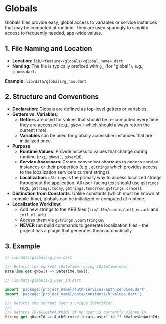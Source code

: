 # Globals

Globals files provide easy, global access to variables or service instances that may be computed at runtime. They are used sparingly to simplify access to frequently needed, app-wide values.

## 1. File Naming and Location

-   **Location**: `lib/<feature>/globals/<global_name>.dart`
-   **Naming**: The file is typically prefixed with `g_` (for "global"), e.g., `g_now.dart`.

**Example:** `lib/data/globals/g_now.dart`

## 2. Structure and Conventions

-   **Declaration**: Globals are defined as top-level getters or variables.
-   **Getters vs. Variables**:
    -   **Getters** are used for values that should be re-computed every time they are accessed (e.g., `gNow()` which should always return the current time).
    -   **Variables** can be used for globally accessible instances that are initialized once.
-   **Purpose**:
    -   **Runtime Values**: Provide access to values that change during runtime (e.g., `gNow()`, `gUserId`).
    -   **Service Accessors**: Create convenient shortcuts to access service instances or their properties (e.g., `gStrings` which provides access to the localization service's current strings).
    -   **Localization**: `gStrings` is the primary way to access localized strings throughout the application. All user-facing text should use `gStrings` (e.g., `gStrings.today`, `gStrings.tomorrow`, `gStrings.cancel`).
-   **Distinction from Constants**: Unlike constants (which must be known at compile-time), globals can be initialized or computed at runtime.
-   **Localization Workflow**:
    -   Add new strings to the ARB files (`lib/l10n/config/intl_en.arb` and `intl_nl.arb`)
    -   Access them via `gStrings.yourStringKey`
    -   **NEVER** run build commands to generate localization files - the project has a plugin that generates them automatically

## 3. Example

```dart
// lib/data/globals/g_now.dart

/// Returns the current [DateTime] using [DateTime.now].
DateTime get gNow() => DateTime.now();
```

```dart
// lib/data/globals/g_user_id.dart

import 'package:{project_name}/auth/services/auth_service.dart';
import 'package:{project_name}/data/constants/k_values.dart';

/// Returns the current user's unique identifier.
///
/// Returns [kValuesNoAuthId] if no user is currently signed in.
String get gUserId => AuthService.locate.user?.id ?? kValuesNoAuthId;
```
